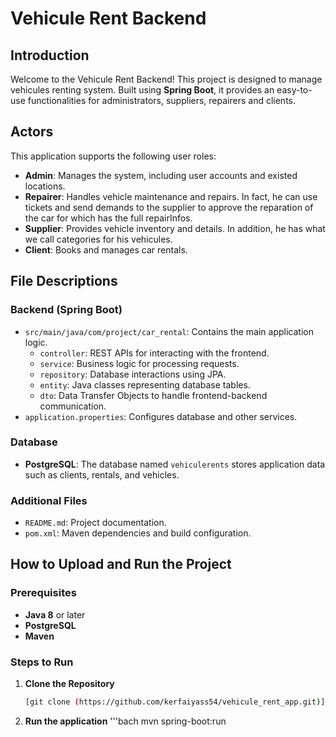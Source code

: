 # Vehicule Rent Backend 

## Introduction
Welcome to the Vehicule Rent Backend! This project is designed to manage vehicules renting system. Built using **Spring Boot**, it provides an easy-to-use functionalities for administrators, suppliers, repairers and clients.

## Actors
This application supports the following user roles:
- **Admin**: Manages the system, including user accounts and existed locations.
- **Repairer**: Handles vehicle maintenance and repairs. In fact, he can use tickets and send demands to the supplier to approve the reparation of the car for which has the full repairInfos.
- **Supplier**: Provides vehicle inventory and details. In addition, he has what we call categories for his vehicules.
- **Client**: Books and manages car rentals.

## File Descriptions

### Backend (Spring Boot)
- `src/main/java/com/project/car_rental`: Contains the main application logic.
  - `controller`: REST APIs for interacting with the frontend.
  - `service`: Business logic for processing requests.
  - `repository`: Database interactions using JPA.
  - `entity`: Java classes representing database tables.
  - `dto`: Data Transfer Objects to handle frontend-backend communication.
- `application.properties`: Configures database and other services.


### Database
- **PostgreSQL**: The database named `vehiculerents` stores application data such as clients, rentals, and vehicles.

### Additional Files
- `README.md`: Project documentation.
- `pom.xml`: Maven dependencies and build configuration.

## How to Upload and Run the Project

### Prerequisites
- **Java 8** or later
- **PostgreSQL**
- **Maven**

### Steps to Run

1. **Clone the Repository**
   ```bash
   [git clone (https://github.com/kerfaiyass54/vehicule_rent_app.git)]
2. **Run the application**
   '''bach
   mvn spring-boot:run
